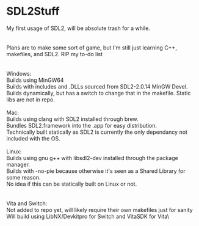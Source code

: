 # SDL2Stuff
My first usage of SDL2, will be absolute trash for a while.\
\
\
Plans are to make some sort of game, but I'm still just learning C++, makefiles, and SDL2. RIP my to-do list\
\
\
Windows:\
Builds using MinGW64\
Builds with includes and .DLLs sourced from SDL2-2.0.14 MinGW Devel.\
Builds dynamically, but has a switch to change that in the makefile. Static libs are not in repo.\
\
Mac:\
Builds using clang with SDL2 installed through brew.\
Bundles SDL2.framework into the .app for easy distribution.\
Technically built statically as SDL2 is currently the only dependancy not included with the OS.\
\
Linux:\
Builds using gnu g++ with libsdl2-dev installed through the package manager.\
Builds with -no-pie because otherwise it's seen as a Shared Library for some reason.\
No idea if this can be statically built on Linux or not.\
\
\
Vita and Switch:\
Not added to repo yet, will likely require their own makefiles just for sanity\
Will build using LibNX/Devkitpro for Switch and VitaSDK for Vita\